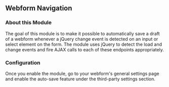 Webform Navigation
---------------

### About this Module

The goal of this module is to make it possible to automatically save a draft of 
a webform whenever a jQuery change event is detected on an input or select 
element on the form. The module uses jQuery to detect the load and change events 
and fire AJAX calls to each of these endpoints appropriately.

### Configuration

Once you enable the module, go to your webform's general settings page 
and enable the auto-save feature under the third-party settings section.
